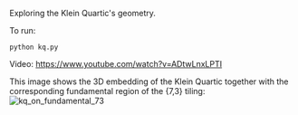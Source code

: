 Exploring the Klein Quartic's geometry.

To run: 

    python kq.py

Video: https://www.youtube.com/watch?v=ADtwLnxLPTI

This image shows the 3D embedding of the Klein Quartic together with the corresponding fundamental region of the {7,3} tiling:
![kq_on_fundamental_73](https://cloud.githubusercontent.com/assets/647092/11603274/88411e40-9ad8-11e5-9509-92f51272621f.png)
